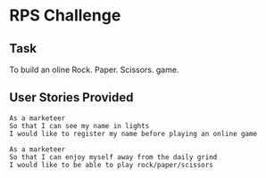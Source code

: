 # RPS Challenge

Task 
----

To build an oline Rock. Paper. Scissors. game.

User Stories Provided
-----------------------

```
As a marketeer
So that I can see my name in lights
I would like to register my name before playing an online game

As a marketeer
So that I can enjoy myself away from the daily grind
I would like to be able to play rock/paper/scissors
```
